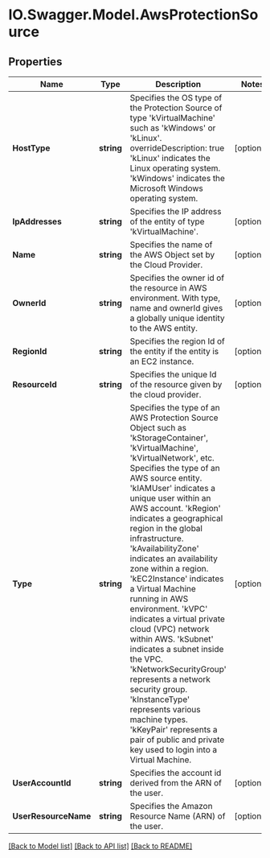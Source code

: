 # IO.Swagger.Model.AwsProtectionSource
## Properties

Name | Type | Description | Notes
------------ | ------------- | ------------- | -------------
**HostType** | **string** | Specifies the OS type of the Protection Source of type &#39;kVirtualMachine&#39; such as &#39;kWindows&#39; or &#39;kLinux&#39;. overrideDescription: true &#39;kLinux&#39; indicates the Linux operating system. &#39;kWindows&#39; indicates the Microsoft Windows operating system. | [optional] 
**IpAddresses** | **string** | Specifies the IP address of the entity of type &#39;kVirtualMachine&#39;. | [optional] 
**Name** | **string** | Specifies the name of the AWS Object set by the Cloud Provider. | [optional] 
**OwnerId** | **string** | Specifies the owner id of the resource in AWS environment. With type, name and ownerId gives a globally unique identity to the AWS entity. | [optional] 
**RegionId** | **string** | Specifies the region Id of the entity if the entity is an EC2 instance. | [optional] 
**ResourceId** | **string** | Specifies the unique Id of the resource given by the cloud provider. | [optional] 
**Type** | **string** | Specifies the type of an AWS Protection Source Object such as &#39;kStorageContainer&#39;, &#39;kVirtualMachine&#39;, &#39;kVirtualNetwork&#39;, etc. Specifies the type of an AWS source entity. &#39;kIAMUser&#39; indicates a unique user within an AWS account. &#39;kRegion&#39; indicates a geographical region in the global infrastructure. &#39;kAvailabilityZone&#39; indicates an availability zone within a region. &#39;kEC2Instance&#39; indicates a Virtual Machine running in AWS environment. &#39;kVPC&#39; indicates a virtual private cloud (VPC) network within AWS. &#39;kSubnet&#39; indicates a subnet inside the VPC. &#39;kNetworkSecurityGroup&#39; represents a network security group. &#39;kInstanceType&#39; represents various machine types. &#39;kKeyPair&#39; represents a pair of public and private key used to login into a Virtual Machine. | [optional] 
**UserAccountId** | **string** | Specifies the account id derived from the ARN of the user. | [optional] 
**UserResourceName** | **string** | Specifies the Amazon Resource Name (ARN) of the user. | [optional] 

[[Back to Model list]](../README.md#documentation-for-models) [[Back to API list]](../README.md#documentation-for-api-endpoints) [[Back to README]](../README.md)

